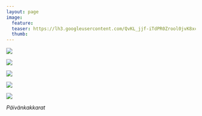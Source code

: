 ```yaml
---
layout: page
image:
  feature:
  teaser: https://lh3.googleusercontent.com/QvKL_jjf-iTdPR0Zrool0jvK8xcImDJt6kvj4uFbmn0=w245
  thumb:
---
```


[![](https://lh3.googleusercontent.com/B-9psUcMHU8LKI5LcPOCH1e2ISXm1E4vtXmMMDXrp3Q=w800)](https://lh3.googleusercontent.com/B-9psUcMHU8LKI5LcPOCH1e2ISXm1E4vtXmMMDXrp3Q=s0)

[![](https://lh3.googleusercontent.com/qJcv2HUUtQ4iNoJFhDE85Uj6f09RECaAflx_c-XA7A8=w800)](https://lh3.googleusercontent.com/qJcv2HUUtQ4iNoJFhDE85Uj6f09RECaAflx_c-XA7A8=s0)

[![](https://lh3.googleusercontent.com/wzCfSlY443ga4PKmwqFIoZQjNmPKFXWrAY3p4DvfQPg=w800)](https://lh3.googleusercontent.com/wzCfSlY443ga4PKmwqFIoZQjNmPKFXWrAY3p4DvfQPg=s0)

[![](https://lh3.googleusercontent.com/ApL0tTKRMDmjSprtZyUqkkhCg78xh0VsMrcczFN59ys=w800)](https://lh3.googleusercontent.com/ApL0tTKRMDmjSprtZyUqkkhCg78xh0VsMrcczFN59ys=s0)

[![](https://lh3.googleusercontent.com/cQFsmX9VohRjsvmHDjzyklIwypLRmIPudfxiWKlp0cs=w800)](https://lh3.googleusercontent.com/cQFsmX9VohRjsvmHDjzyklIwypLRmIPudfxiWKlp0cs=s0)

*Päivänkakkarat*
